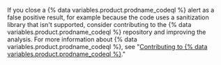 If you close a {% data variables.product.prodname_codeql %} alert as a false positive result, for example because the code uses a sanitization library that isn't supported, consider contributing to the {% data variables.product.prodname_codeql %} repository and improving the analysis. For more information about {% data variables.product.prodname_codeql %}, see "[Contributing to {% data variables.product.prodname_codeql %}](https://github.com/github/codeql/blob/main/CONTRIBUTING.md)."
